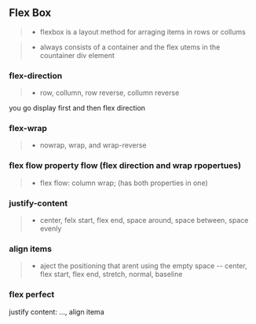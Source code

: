 ## Flex Box 

>- flexbox is a layout method for arraging items in rows or collums 

>- always consists of a container and the flex utems in the countainer div element 

### flex-direction

>- row, collumn, row reverse, collumn reverse 

you go display first and then flex direction 

### flex-wrap 

>- nowrap, wrap, and wrap-reverse 

### flex flow property flow (flex direction and wrap rpopertues)

>- flex flow: column wrap; (has both properties in one)

### justify-content 

>- center, felx start, flex end, space around, space between, space evenly 

### align items 

>- aject the positioning that arent using the empty space -- center, flex start, flex end, stretch, normal, baseline 

### flex perfect 
justify content: ..., align itema 





